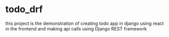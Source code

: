 # todo_drf
this project is the demonstration of creating todo app in django using react in the frontend and making api calls using Django REST framework

